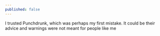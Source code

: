```yaml
---
published: false
---
```


I trusted Punchdrunk, which was perhaps my first mistake. It could be their advice and warnings were not meant for people like me
